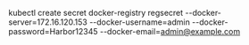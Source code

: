 kubectl create secret docker-registry regsecret --docker-server=172.16.120.153 --docker-username=admin --docker-password=Harbor12345 --docker-email=admin@example.com
